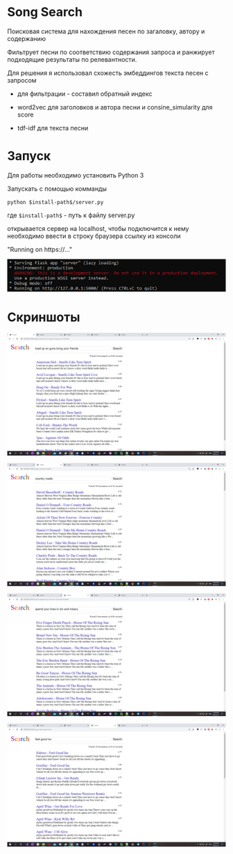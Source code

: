 # Song Search
 
Поисковая система для нахождения песен по загаловку, автору и содержанию

Фильтрует песни по соответствию содержания запроса и ранжирует подходящие результаты по релевантности. 

Для решения я использовал схожесть эмбеддингов текста песен с запросом

* для фильтрации - составил обратный индекс

* word2vec для заголовков и автора песни и consine_simularity для score

* tdf-idf  для текста песни

# Запуск

Для работы необходимо установить Python 3 

Запускать с помощью комманды

```
python $install-path$/server.py
```

где ```$install-path$``` - путь к файлу server.py

открывается сервер на localhost, чтобы подключится к нему необходимо ввести в строку браузера ссылку из консоли

"Running on https://..."

![img5](imgs/5.png)

# Скриншоты

![img1](imgs/1.jpg)

![img2](imgs/2.jpg)

![img2](imgs/3.jpg)

![img2](imgs/4.jpg)
